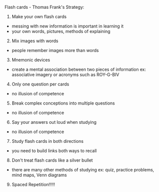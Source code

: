 Flash cards - Thomas Frank's Strategy:

1. Make your own flash cards
- messing with new information is important in learning it
- your own words, pictures, methods of explaining

2. Mix images with words
- people remember images more than words

3. Mnemonic devices
- create a mental association between two pieces of information
ex: associative imagery or acronyms such as ROY-G-BIV

4. Only one question per cards
- no illusion of competence

5. Break complex conceptions into multiple questions
- no illusion of competence

6. Say your answers out loud when studying
- no illusion of competence

7. Study flash cards in both directions
- you need to build links both ways to recall

8. Don't treat flash cards like a silver bullet
- there are many other methods of studying
ex: quiz, practice problems, mind maps, Venn diagrams

9. Spaced Repetition!!!!!
